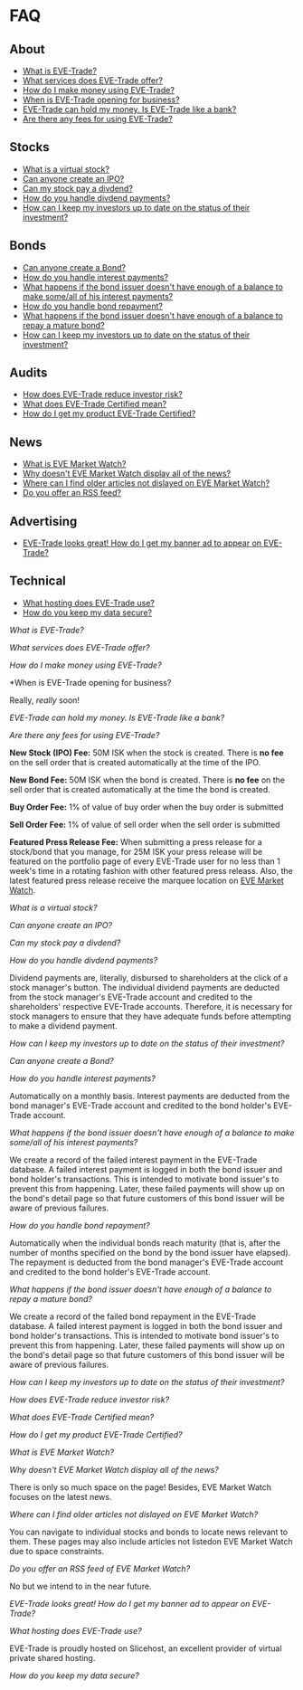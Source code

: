 FAQ
===

About
-----
* <a href="#what">What is EVE-Trade?</a>
* <a href="#services">What services does EVE-Trade offer?</a>
* <a href="#make_money">How do I make money using EVE-Trade?</a>
* <a href="#launch">When is EVE-Trade opening for business?</a>
* <a href="#bank">EVE-Trade can hold my money.  Is EVE-Trade like a bank?</a>
* <a href="#fees">Are there any fees for using EVE-Trade?</a>

Stocks
------
* <a href="#virtual_stock">What is a virtual stock?</a>
* <a href="#creating_stocks">Can anyone create an IPO?</a>
* <a href="#assigning_dividends">Can my stock pay a divdend?</a>
* <a href="#dividend_payments">How do you handle divdend payments?</a>
* <a href="#press_releases">How can I keep my investors up to date on the status of their investment?</a>

Bonds
-----
* <a href="#creating_bonds">Can anyone create a Bond?</a>
* <a href="#interest_payments">How do you handle interest payments?</a>
* <a href="#failed_interest_payment">What happens if the bond issuer doesn't have enough of a balance to make some/all of his interest payments?</a>
* <a href="#bond_repayment">How do you handle bond repayment?</a>
* <a href="#failed_bond_repayment">What happens if the bond issuer doesn't have enough of a balance to repay a mature bond?</a>
* <a href="#press_releases">How can I keep my investors up to date on the status of their investment?</a>

Audits
------
* <a href="#risk">How does EVE-Trade reduce investor risk?</a>
* <a href="#certification">What does EVE-Trade Certified mean?</a>
* <a href="#cost">How do I get my product EVE-Trade Certified?</a>

News
----
* <a href="#eve_market_watch">What is EVE Market Watch?</a>
* <a href="#where_is_all_of_the_news">Why doesn't EVE Market Watch display all of the news?</a>
* <a href="#older_articles">Where can I find older articles not dislayed on EVE Market Watch?</a>
* <a href="#rss">Do you offer an RSS feed?</a>

Advertising
-----------
* <a href="#advertising_cost">EVE-Trade looks great! How do I get my banner ad to appear on EVE-Trade?</a>

Technical
---------
* <a href="#hosting">What hosting does EVE-Trade use?</a>
* <a href="#security">How do you keep my data secure?</a>



*<a name="what">What is EVE-Trade?</a>*

*<a name="services">What services does EVE-Trade offer?</a>*

*<a name="make_money">How do I make money using EVE-Trade?</a>*

*<a name="launch">When is EVE-Trade opening for business?</a>

Really, *really* soon!

*<a name="bank">EVE-Trade can hold my money.  Is EVE-Trade like a bank?</a>*

*<a name="fees">Are there any fees for using EVE-Trade?</a>* 

**New Stock (IPO) Fee:** 50M ISK when the stock is created.  There is **no fee** on the sell order that is created automatically at the time of the IPO.

**New Bond Fee:** 50M ISK when the bond is created.  There is **no fee** on the sell order that is created automatically at the time the bond is created.

**Buy Order Fee:** 1% of value of buy order when the buy order is submitted

**Sell Order Fee:** 1% of value of sell order when the sell order is submitted

**Featured Press Release Fee:** When submitting a press release for a stock/bond that you manage, for 25M ISK your press release will be featured on the portfolio page of every EVE-Trade user for no less than 1 week's time in a rotating fashion with other featured press releass.  Also, the latest featured press release receive the marquee location on <a href="https://eve-trade.net/news">EVE Market Watch</a>.

*<a name="virtual_stock">What is a virtual stock?</a>*

*<a name="creating_stocks">Can anyone create an IPO?</a>*

*<a name="assigning_dividends">Can my stock pay a divdend?</a>*

*<a name="dividend_payments">How do you handle divdend payments?</a>*

Dividend payments are, literally, disbursed to shareholders at the click of a stock manager's button.  The individual dividend payments are deducted from the stock manager's EVE-Trade account and credited to the shareholders' respective EVE-Trade accounts.  Therefore, it is necessary for stock managers to ensure that they have adequate funds before attempting to make a dividend payment.

*<a name="press_releases">How can I keep my investors up to date on the status of their investment?</a>*

*<a name="creating_bonds">Can anyone create a Bond?</a>*

*<a name="interest_payments">How do you handle interest payments?</a>*

Automatically on a monthly basis.  Interest payments are deducted from the bond manager's EVE-Trade account and credited to the bond holder's EVE-Trade account.

*<a name="failed_interest_payment">What happens if the bond issuer doesn't have enough of a balance to make some/all of his interest payments?</a>*

We create a record of the failed interest payment in the EVE-Trade database.  A failed interest payment is logged in both the bond issuer and bond holder's transactions.  This is intended to motivate bond issuer's to prevent this from happening.  Later, these failed payments will show up on the bond's detail page so that future customers of this bond issuer will be aware of previous failures.

*<a name="bond_repayment">How do you handle bond repayment?</a>*

Automatically when the individual bonds reach maturity (that is, after the number of months specified on the bond by the bond issuer have elapsed).  The repayment is deducted from the bond manager's EVE-Trade account and credited to the bond holder's EVE-Trade account.  

*<a name="failed_bond_repayment">What happens if the bond issuer doesn't have enough of a balance to repay a mature bond?</a>*

We create a record of the failed bond repayment in the EVE-Trade database.  A failed interest payment is logged in both the bond issuer and bond holder's transactions.  This is intended to motivate bond issuer's to prevent this from happening.  Later, these failed payments will show up on the bond's detail page so that future customers of this bond issuer will be aware of previous failures.

*<a name="press_releases">How can I keep my investors up to date on the status of their investment?</a>*

*<a name="risk">How does EVE-Trade reduce investor risk?</a>*

*<a name="certification">What does EVE-Trade Certified mean?</a>*

*<a name="cost">How do I get my product EVE-Trade Certified?</a>*

*<a name="eve_market_watch">What is EVE Market Watch?</a>*

*<a name="where_is_all_of_the_news">Why doesn't EVE Market Watch display all of the news?</a>*

There is only so much space on the page!  Besides, EVE Market Watch focuses on the latest news.

*<a name="older_articles">Where can I find older articles not dislayed on EVE Market Watch?</a>*

You can navigate to individual stocks and bonds to locate news relevant to them.  These pages may also include articles not listedon EVE Market Watch due to space constraints.

*<a name="rss">Do you offer an RSS feed of EVE Market Watch?</a>*

No but we intend to in the near future.

*<a name="advertising_cost">EVE-Trade looks great! How do I get my banner ad to appear on EVE-Trade?</a>*

*<a name="hosting">What hosting does EVE-Trade use?</a>*

EVE-Trade is proudly hosted on Slicehost, an excellent provider of virtual private shared hosting.

*<a name="security">How do you keep my data secure?</a>*
